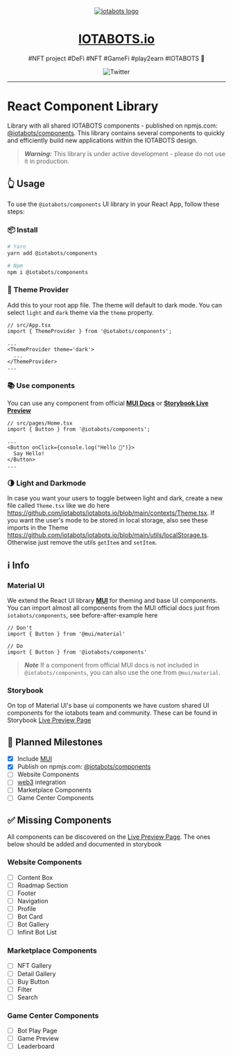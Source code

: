 <p align="center">
  <br>
  <a href="https://iotabots.io">
     <img
      alt="iotabots logo"
      src="https://pbs.twimg.com/profile_banners/1453664485063933965/1635716136/1500x500"
    />
  </a>
</p>

<h1 align="center"><a href="https://iotabots.io">IOTABOTS.io</a></h1>

<p align="center">#NFT project #DeFi #NFT #GameFi #play2earn #IOTABOTS 🤖</p>

<p align="center">
  <a href="https://twitter.com/iotabots" style="text-decoration:none;"><img src="https://img.shields.io/twitter/url?url=https%3A%2F%2Ftwitter.com%2Fiotabots" alt="Twitter"></a>
</p>

---

# React Component Library
Library with all shared IOTABOTS components - published on npmjs.com: [@iotabots/components](https://www.npmjs.com/package/@iotabots/components). This library contains several components to quickly and efficiently build new applications within the IOTABOTS design. 

> **_Warning:_**
This library is under active development - please do not use it in production.

## 👆 Usage
To use the `@iotabots/components` UI library in your React App, follow these steps:

### 📦 Install

```bash
# Yarn
yarn add @iotabots/components

# Npm
npm i @iotabots/components
```

### 🎨 Theme Provider
Add this to your root app file. The theme will default to dark mode. You can select `light` and `dark` theme via the `theme` property.

```tsx
// src/App.tsx
import { ThemeProvider } from '@iotabots/components';

...
<ThemeProvider theme='dark'>
  ...
</ThemeProvider>
...
```

### 📚 Use components
You can use any component from official **[MUI Docs](https://mui.com/)** or **[Storybook Live Preview](https://iotabots.github.io/nft-ui-components/?path=/story/example-introduction--page)**

```tsx
// src/pages/Home.tsx
import { Button } from '@iotabots/components';

...
<Button onClick={console.log("Hello 🤖")}>
  Say Hello!
</Button>
...
```

### 🌗 Light and Darkmode
In case you want your users to toggle between light and dark, create a new file called `Theme.tsx` like we do here https://github.com/iotabots/iotabots.io/blob/main/contexts/Theme.tsx. If you want the user's mode to be stored in local storage, also see these imports in the Theme https://github.com/iotabots/iotabots.io/blob/main/utils/localStorage.ts. Otherwise just remove the utils `getItem` and `setItem`.

## ℹ️ Info

### Material UI
We extend the React UI library **[MUI](https://mui.com/)** for theming and base UI components. You can import almost all components from the MUI official docs just from `iotabots/components`, see before-after-example here

```tsx
// Don't
import { Button } from '@mui/material'

// Do
import { Button } from '@iotabots/components'
```

> **_Note_**
If a component from official MUI docs is not included in `@iotabots/components`, you can also use the one from `@mui/material`.

### Storybook
On top of Material UI's base ui components we have custom shared UI components for the iotabots team and community. These can be found in Storybook [Live Preview Page](https://iotabots.github.io/nft-ui-components/?path=/story/example-introduction--page)

## 🎯 Planned Milestones
- [x] Include [MUI](https://mui.com/)
- [x] Publish on npmjs.com: [@iotabots/components](https://www.npmjs.com/package/@iotabots/components)
- [ ] Website Components
- [ ] [web3](https://www.npmjs.com/package/web3) integration
- [ ] Marketplace Components
- [ ] Game Center Components

## ✅ Missing Components
All components can be discovered on the [Live Preview Page](https://iotabots.github.io/nft-ui-components/?path=/story/example-backgroundvideo--default). The ones below should be added and documented in storybook

### Website Components
- [ ] Content Box
- [ ] Roadmap Section
- [ ] Footer
- [ ] Navigation
- [ ] Profile
- [ ] Bot Card
- [ ] Bot Gallery
- [ ] Infinit Bot List 

### Marketplace Components
- [ ] NFT Gallery
- [ ] Detail Gallery
- [ ] Buy Button
- [ ] Filter
- [ ] Search

### Game Center Components
- [ ] Bot Play Page
- [ ] Game Preview
- [ ] Leaderboard 

